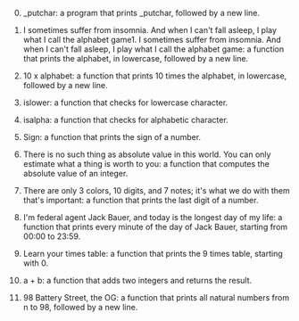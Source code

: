 0. _putchar:  a program that prints _putchar, followed by a new line.

1. I sometimes suffer from insomnia. And when I can't fall asleep, I play what I call the alphabet game1. I sometimes suffer from insomnia. And when I can't fall asleep, I play what I call the alphabet game: a function that prints the alphabet, in lowercase, followed by a new line.

2. 10 x alphabet:  a function that prints 10 times the alphabet, in lowercase, followed by a new line.

3. islower: a function that checks for lowercase character.

4. isalpha:  a function that checks for alphabetic character.

5. Sign: a function that prints the sign of a number.

6. There is no such thing as absolute value in this world. You can only estimate what a thing is worth to you: a function that computes the absolute value of an integer.

7. There are only 3 colors, 10 digits, and 7 notes; it's what we do with them that's important:  a function that prints the last digit of a number.

8. I'm federal agent Jack Bauer, and today is the longest day of my life: a function that prints every minute of the day of Jack Bauer, starting from 00:00 to 23:59.

9. Learn your times table: a function that prints the 9 times table, starting with 0.

10. a + b: a function that adds two integers and returns the result.

11. 98 Battery Street, the OG: a function that prints all natural numbers from n to 98, followed by a new line.


